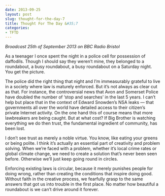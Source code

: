 ```yaml
---
date: 2013-09-25
layout: post
slug: thought-for-the-day-7
title: Thought For The Day &#35;7
categories:
- TFTD
---
```


*Broadcast 25th of September 2013 on BBC Radio Bristol*

As a teenager I once spent the night in a police cell for possession of daffodils. Though I should say they weren’t mine, they belonged to a roundabout, a busy roundabout, a busy roundabout on a Saturday night. You get the picture.

The police did the right thing that night and I’m immeasurably grateful to live in a society where law is maturely enforced. But it’s not always as clear cut as that. For instance, the controversial news that Avon and Somerset Police have doubled the number of ‘stop and searches’ in the last 5 years. I can’t help but place that in the context of Edward Snowden’s NSA leaks — that governments all over the world have detailed access to their citizen’s private Internet activity. On the one hand this of course means that more lawbreakers are being caught. But at what cost? If Big Brother is watching everything we do then trust, the fundamental ingredient of community, has been lost.

I don’t see trust as merely a noble virtue. You know, like eating your greens or being polite. I think it’s actually an essential part of creativity and problem solving. When we’re faced with a problem, whether it’s local crime rates or global climate change, we need to create a solution that’s never been seen before. Otherwise we’ll just keep going round in circles.

Enforcing existing laws is circular, because it merely punishes people for doing wrong, rather than creating the conditions that inspire doing good. Without faith in the creative process, we fearfully grasp to the same answers that got us into trouble in the first place. No matter how beautiful a roundabout is we can’t drive around it forever.